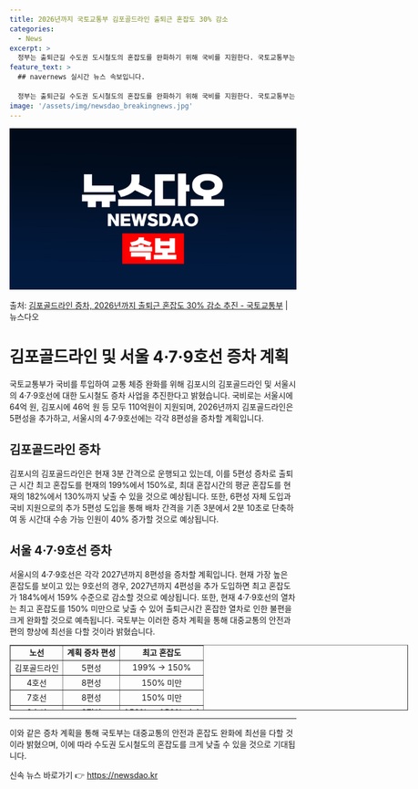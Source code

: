 ```yaml
---
title: 2026년까지 국토교통부 김포골드라인 출퇴근 혼잡도 30% 감소
categories:
  - News
excerpt: >
  정부는 출퇴근길 수도권 도시철도의 혼잡도를 완화하기 위해 국비를 지원한다. 국토교통부는 올해 서울시에 64억…
feature_text: >
  ## navernews 실시간 뉴스 속보입니다.

  정부는 출퇴근길 수도권 도시철도의 혼잡도를 완화하기 위해 국비를 지원한다. 국토교통부는 올해 서울시에 64억…
image: '/assets/img/newsdao_breakingnews.jpg'
---
```


![뉴스다오 속보](/assets/img/newsdao_breakingnews.jpg)

<p>출처: <a href="https://newsdao.kr/3690" rel="dofollow">김포골드라인 증차, 2026년까지 출퇴근 혼잡도 30% 감소 추진 - 국토교통부</a> | 뉴스다오</p>

<h1>김포골드라인 및 서울 4·7·9호선 증차 계획</h1>
<p data-ke-size="size16">국토교통부가 국비를 투입하여 교통 체증 완화를 위해 김포시의 김포골드라인 및 서울시의 4·7·9호선에 대한 도시철도 증차 사업을 추진한다고 밝혔습니다. 국비로는 서울시에 64억 원, 김포시에 46억 원 등 모두 110억원이 지원되며, 2026년까지 김포골드라인은 5편성을 추가하고, 서울시의 4·7·9호선에는 각각 8편성을 증차할 계획입니다.</p>

<h2 data-ke-size="size26">김포골드라인 증차</h2>
<p data-ke-size="size16">김포시의 김포골드라인은 현재 3분 간격으로 운행되고 있는데, 이를 5편성 증차로 출퇴근 시간 최고 혼잡도를 현재의 199%에서 150%로, 최대 혼잡시간의 평균 혼잡도를 현재의 182%에서 130%까지 낮출 수 있을 것으로 예상됩니다. 또한, 6편성 자체 도입과 국비 지원으로의 추가 5편성 도입을 통해 배차 간격을 기존 3분에서 2분 10초로 단축하여 동 시간대 수송 가능 인원이 40% 증가할 것으로 예상됩니다.</p>

<h2 data-ke-size="size26">서울 4·7·9호선 증차</h2>
<p data-ke-size="size16">서울시의 4·7·9호선은 각각 2027년까지 8편성을 증차할 계획입니다. 현재 가장 높은 혼잡도를 보이고 있는 9호선의 경우, 2027년까지 4편성을 추가 도입하면 최고 혼잡도가 184%에서 159% 수준으로 감소할 것으로 예상됩니다. 또한, 현재 4·7·9호선의 열차는 최고 혼잡도를 150% 미만으로 낮출 수 있어 출퇴근시간 혼잡한 열차로 인한 불편을 크게 완화할 것으로 예측됩니다. 국토부는 이러한 증차 계획을 통해 대중교통의 안전과 편의 향상에 최선을 다할 것이라 밝혔습니다.</p>

<table style="width: 700px; height: 115px;" border="1">
<tbody>
<tr>
<td style="text-align: center; height: 17px;"><b>노선</b></td>
<td style="text-align: center; height: 17px;"><b>계획 증차 편성</b></td>
<td style="text-align: center; height: 17px;"><b>최고 혼잡도</b></td>
</tr>
<tr>
<td style="text-align: center; height: 17px;">김포골드라인</td>
<td style="text-align: center; height: 17px;">5편성</td>
<td style="text-align: center; height: 17px;">199% → 150%</td>
</tr>
<tr>
<td style="text-align: center; height: 17px;">4호선</td>
<td style="text-align: center; height: 17px;">8편성</td>
<td style="text-align: center; height: 17px;">150% 미만</td>
</tr>
<tr>
<td style="text-align: center; height: 17px;">7호선</td>
<td style="text-align: center; height: 17px;">8편성</td>
<td style="text-align: center; height: 17px;">150% 미만</td>
</tr>
<tr>
<td style="text-align: center; height: 17px;">9호선</td>
<td style="text-align: center; height: 17px;">8편성</td>
<td style="text-align: center; height: 17px;">159% → 150% 미만</td>
</tr>
</tbody>
</table>

<hr>
<p data-ke-size="size16">이와 같은 증차 계획을 통해 국토부는 대중교통의 안전과 혼잡도 완화에 최선을 다할 것이라 밝혔으며, 이에 따라 수도권 도시철도의 혼잡도를 크게 낮출 수 있을 것으로 기대됩니다.</p> 

신속 뉴스 바로가기 👉 <a href="https://newsdao.kr" rel="dofollow">https://newsdao.kr</a>


